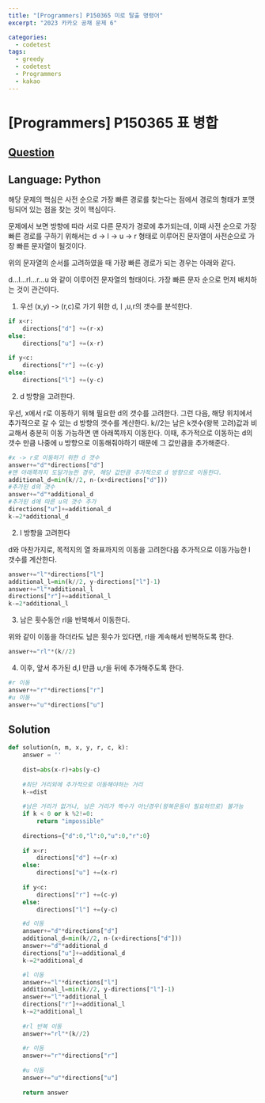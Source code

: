 ```yaml
---
title: "[Programmers] P150365 미로 탈출 명령어"
excerpt: "2023 카카오 공채 문제 6"

categories:
  - codetest
tags:
  - greedy
  - codetest
  - Programmers
  - kakao
---
```

# [Programmers] P150365 표 병합
## [Question](https://school.programmers.co.kr/learn/courses/30/lessons/150365)
## Language: Python

해당 문제의 핵심은 사전 순으로 가장 빠른 경로를 찾는다는 점에서 경로의 형태가 포맷팅되어 있는 점을 찾는 것이 핵심이다.

문제에서 보면 방향에 따라 서로 다른 문자가 경로에 추가되는데, 이때 사전 순으로 가장 빠른 경로를 구하기 위해서는 d -> l -> u -> r 형태로 이루어진 문자열이 사전순으로 가장 빠른 문자열이 될것이다.

위의 문자열의 순서를 고려하였을 때 가장 빠른 경로가 되는 경우는 아래와 같다.

d...l...rl...r...u 와 같이 이루어진 문자열의 형태이다. 가장 빠른 문자 순으로 먼저 배치하는 것이 관건이다.

1. 우선 (x,y) -> (r,c)로 가기 위한 d,ㅣ,u,r의 갯수를 분석한다.

```python
if x<r:
    directions["d"] +=(r-x)
else:
    directions["u"] +=(x-r)
    
if y<c:
    directions["r"] +=(c-y)
else:
    directions["l"] +=(y-c)
```

2. d 방향을 고려한다.

우선, x에서 r로 이동하기 위해 필요한 d의 갯수를 고려한다. 
그런 다음, 해당 위치에서 추가적으로 갈 수 있는 d 방향의 갯수를 계산한다. k//2는 남은 k갯수(왕복 고려)값과 비교해서 충분히 이동 가능하면 맨 아래쪽까지 이동한다. 이때, 추가적으로 이동하는 d의 갯수 만큼 나중에 u 방향으로 이동해줘야하기 때문에 그 값만큼을 추가해준다.

```python
#x -> r로 이동하기 위한 d 갯수
answer+="d"*directions["d"]
#맨 아래쪽까지 도달가능한 경우, 해당 값만큼 추가적으로 d 방향으로 이동한다. 
additional_d=min(k//2, n-(x+directions["d"]))
#추가된 d의 갯수
answer+="d"*additional_d
#추가된 d에 따른 u의 갯수 추가
directions["u"]+=additional_d
k-=2*additional_d
```

2. l 방향을 고려한다

d와 마찬가지로, 목적지의 열 좌표까지의 이동을 고려한다음 추가적으로 이동가능한 l 갯수를 계산한다.

```python
answer+="l"*directions["l"]
additional_l=min(k//2, y-directions["l"]-1)
answer+="l"*additional_l
directions["r"]+=additional_l
k-=2*additional_l
```

3. 남은 횟수동안 rl을 반복해서 이동한다.

위와 같이 이동을 하더라도 남은 횟수가 있다면, rl을 계속해서 반복하도록 한다.

```python
answer+="rl"*(k//2)
```

4. 이후, 앞서 추가된 d,l 만큼 u,r을 뒤에 추가해주도록 한다.

```python
#r 이동
answer+="r"*directions["r"]
#u 이동
answer+="u"*directions["u"]
```

## Solution

```python
def solution(n, m, x, y, r, c, k):
    answer = ''
    
    dist=abs(x-r)+abs(y-c)
    
    #최단 거리외에 추가적으로 이동해야하는 거리
    k-=dist
    
    #남은 거리가 없거나, 남은 거리가 짝수가 아닌경우(왕복운동이 필요하므로) 불가능
    if k < 0 or k %2!=0:
        return "impossible"
    
    directions={"d":0,"l":0,"u":0,"r":0}
    
    if x<r:
        directions["d"] +=(r-x)
    else:
        directions["u"] +=(x-r)
        
    if y<c:
        directions["r"] +=(c-y)
    else:
        directions["l"] +=(y-c)

    #d 이동
    answer+="d"*directions["d"]
    additional_d=min(k//2, n-(x+directions["d"]))
    answer+="d"*additional_d
    directions["u"]+=additional_d
    k-=2*additional_d

    #l 이동
    answer+="l"*directions["l"]
    additional_l=min(k//2, y-directions["l"]-1)
    answer+="l"*additional_l
    directions["r"]+=additional_l
    k-=2*additional_l
    
    #rl 반복 이동
    answer+="rl"*(k//2)
    
    #r 이동
    answer+="r"*directions["r"]
    
    #u 이동
    answer+="u"*directions["u"]
    
    return answer
```

